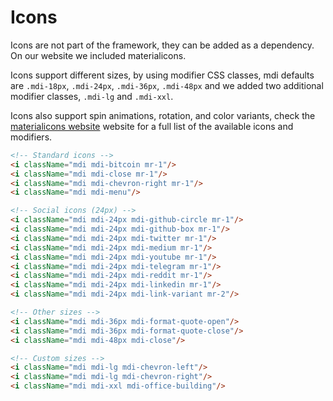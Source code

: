 # Icons

Icons are not part of the framework, they can be added as a dependency. On our website we included materialicons.

Icons support different sizes, by using modifier CSS classes, mdi defaults are `.mdi-18px`, `.mdi-24px`, `.mdi-36px`, `.mdi-48px` and we added two additional modifier classes, `.mdi-lg` and `.mdi-xxl`.

Icons also support spin animations, rotation, and color variants, check the [materialicons website][0] website for a full list of the available icons and modifiers.

<!-- STORY -->

```html
<!-- Standard icons -->
<i className="mdi mdi-bitcoin mr-1"/>
<i className="mdi mdi-close mr-1"/>
<i className="mdi mdi-chevron-right mr-1"/>
<i className="mdi mdi-menu"/>

<!-- Social icons (24px) -->
<i className="mdi mdi-24px mdi-github-circle mr-1"/>
<i className="mdi mdi-24px mdi-github-box mr-1"/>
<i className="mdi mdi-24px mdi-twitter mr-1"/>
<i className="mdi mdi-24px mdi-medium mr-1"/>
<i className="mdi mdi-24px mdi-youtube mr-1"/>
<i className="mdi mdi-24px mdi-telegram mr-1"/>
<i className="mdi mdi-24px mdi-reddit mr-1"/>
<i className="mdi mdi-24px mdi-linkedin mr-1"/>
<i className="mdi mdi-24px mdi-link-variant mr-2"/>

<!-- Other sizes -->
<i className="mdi mdi-36px mdi-format-quote-open"/>
<i className="mdi mdi-36px mdi-format-quote-close"/>
<i className="mdi mdi-48px mdi-close"/>

<!-- Custom sizes -->
<i className="mdi mdi-lg mdi-chevron-left"/>
<i className="mdi mdi-lg mdi-chevron-right"/>
<i className="mdi mdi-xxl mdi-office-building"/>
```

[0]: https://cdn.materialdesignicons.com/2.5.94/